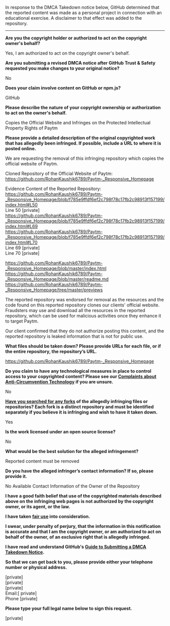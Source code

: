 In response to the DMCA Takedown notice below, GitHub determined that the reported content was made as a personal project in connection with an educational exercise. A disclaimer to that effect was added to the repository.

---

**Are you the copyright holder or authorized to act on the copyright owner's behalf?**

Yes, I am authorized to act on the copyright owner's behalf.

**Are you submitting a revised DMCA notice after GitHub Trust & Safety requested you make changes to your original notice?**

No

**Does your claim involve content on GitHub or npm.js?**

GitHub

**Please describe the nature of your copyright ownership or authorization to act on the owner's behalf.**

Copies the Official Website and Infringes on the Protected Intellectual Property Rights of Paytm

**Please provide a detailed description of the original copyrighted work that has allegedly been infringed. If possible, include a URL to where it is posted online.**

We are requesting the removal of this infringing repository which copies the official website of Paytm.

Cloned Repository of the Official Website of Paytm: https://github.com/RohanKaushik6789/Paytm-_Responsive_Homepage 

Evidence Content of the Reported Repository:  
https://github.com/RohanKaushik6789/Paytm-_Responsive_Homepage/blob/f785e9ffdf6ef2c798f78c17fb2c98913f157199/index.html#L50  
Line 50 [private]  
https://github.com/RohanKaushik6789/Paytm-_Responsive_Homepage/blob/f785e9ffdf6ef2c798f78c17fb2c98913f157199/index.html#L69  
https://github.com/RohanKaushik6789/Paytm-_Responsive_Homepage/blob/f785e9ffdf6ef2c798f78c17fb2c98913f157199/index.html#L70  
Line 69 [private]  
Line 70 [private]  

https://github.com/RohanKaushik6789/Paytm-_Responsive_Homepage/blob/master/index.html  
https://github.com/RohanKaushik6789/Paytm-_Responsive_Homepage/blob/master/readme.md  
https://github.com/RohanKaushik6789/Paytm-_Responsive_Homepage/tree/master/previews

The reported repository was endorsed for removal as the resources and the code found on this reported repository clones our clients' official website. Fraudsters may use and download all the resources in the reported repository, which can be used for malicious activities once they enhance it to target Paytm.

Our client confirmed that they do not authorize posting this content, and the reported repository is leaked information that is not for public use.

**What files should be taken down? Please provide URLs for each file, or if the entire repository, the repository’s URL.**

https://github.com/RohanKaushik6789/Paytm-_Responsive_Homepage

**Do you claim to have any technological measures in place to control access to your copyrighted content? Please see our <a href="https://docs.github.com/articles/guide-to-submitting-a-dmca-takedown-notice#complaints-about-anti-circumvention-technology">Complaints about Anti-Circumvention Technology</a> if you are unsure.**

No

**<a href="https://docs.github.com/articles/dmca-takedown-policy#b-what-about-forks-or-whats-a-fork">Have you searched for any forks</a> of the allegedly infringing files or repositories? Each fork is a distinct repository and must be identified separately if you believe it is infringing and wish to have it taken down.**

Yes

**Is the work licensed under an open source license?**

No

**What would be the best solution for the alleged infringement?**

Reported content must be removed

**Do you have the alleged infringer’s contact information? If so, please provide it.**

No Available Contact Information of the Owner of the Repository

**I have a good faith belief that use of the copyrighted materials described above on the infringing web pages is not authorized by the copyright owner, or its agent, or the law.**

**I have taken <a href="https://www.lumendatabase.org/topics/22">fair use</a> into consideration.**

**I swear, under penalty of perjury, that the information in this notification is accurate and that I am the copyright owner, or am authorized to act on behalf of the owner, of an exclusive right that is allegedly infringed.**

**I have read and understand GitHub's <a href="https://docs.github.com/articles/guide-to-submitting-a-dmca-takedown-notice/">Guide to Submitting a DMCA Takedown Notice</a>.**

**So that we can get back to you, please provide either your telephone number or physical address.**

[private]  
[private]  
[private]  
Email:[ private]  
Phone [private]  

**Please type your full legal name below to sign this request.**

[private]  

